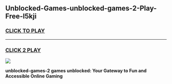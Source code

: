 
## Unblocked-Games-unblocked-games-2-Play-Free-l5kji
<h3>
<a href="https://premium76.site?title=unblocked-games-2&ref=23A">CLICK TO PLAY</a></h3>
<hr>

<h3>
<a href="https://premium76.site?title=unblocked-games-2&ref=23A">CLICK 2 PLAY</a>
  
</h3>

<a href="https://premium76.site?title=unblocked-games-2&ref=23A"><img src="https://clearcache.store/games.png"></a>


**unblocked-games-2 games unblocked: Your Gateway to Fun and Accessible Online Gaming**
